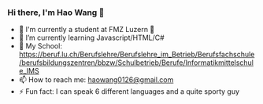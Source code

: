 ### Hi there, I'm Hao Wang 👋

- 🔭 I'm currently a student at FMZ Luzern 👀
- 🌱 I’m currently learning Javascript/HTML/C#
- 🏫 My School: https://beruf.lu.ch/Berufslehre/Berufslehre_im_Betrieb/Berufsfachschule/berufsbildungszentren/bbzw/Schulbetrieb/Berufe/Informatikmittelschule_IMS
- 📫 How to reach me: haowang0126@gmail.com
- ⚡ Fun fact: I can speak 6 different languages and a quite sporty guy

